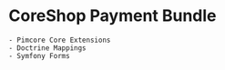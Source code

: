 # CoreShop Payment Bundle

    - Pimcore Core Extensions
    - Doctrine Mappings
    - Symfony Forms
